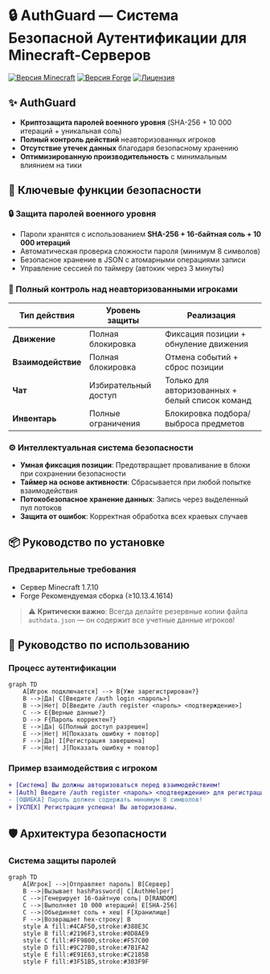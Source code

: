 # 🔒 AuthGuard — Система Безопасной Аутентификации для Minecraft-Серверов

[![Версия Minecraft](https://img.shields.io/badge/Minecraft-1.7.10-brightgreen)](https://minecraft.net)
[![Версия Forge](https://img.shields.io/badge/Forge-Рекомендуемая-brightgreen)](https://files.minecraftforge.net)
[![Лицензия](https://img.shields.io/badge/Лицензия-MIT-blue.svg)](LICENSE)

## ✨ AuthGuard

- **Криптозащита паролей военного уровня** (SHA-256 + 10 000 итераций + уникальная соль)
- **Полный контроль действий** неавторизованных игроков
- **Отсутствие утечек данных** благодаря безопасному хранению
- **Оптимизированную производительность** с минимальным влиянием на тики

## 🔐 Ключевые функции безопасности

### 🔒 Защита паролей военного уровня
- Пароли хранятся с использованием **SHA-256 + 16-байтная соль + 10 000 итераций**
- Автоматическая проверка сложности пароля (минимум 8 символов)
- Безопасное хранение в JSON с атомарными операциями записи
- Управление сессией по таймеру (автокик через 3 минуты)

### 🛑 Полный контроль над неавторизованными игроками
| Тип действия | Уровень защиты | Реализация |
|--------------|----------------|------------|
| **Движение** | Полная блокировка | Фиксация позиции + обнуление движения |
| **Взаимодействие** | Полная блокировка | Отмена событий + сброс позиции |
| **Чат** | Избирательный доступ | Только для авторизованных + белый список команд |
| **Инвентарь** | Полные ограничения | Блокировка подбора/выброса предметов |

### ⚙️ Интеллектуальная система безопасности
- **Умная фиксация позиции**: Предотвращает проваливание в блоки при сохранении безопасности
- **Таймер на основе активности**: Сбрасывается при любой попытке взаимодействия
- **Потокобезопасное хранение данных**: Запись через выделенный пул потоков
- **Защита от ошибок**: Корректная обработка всех краевых случаев

## 📦 Руководство по установке

### Предварительные требования
- Сервер Minecraft 1.7.10
- Forge Рекомендуемая сборка (≥10.13.4.1614)

> ⚠️ **Критически важно**: Всегда делайте резервные копии файла `authdata.json` — он содержит все учетные данные игроков!

## 🧪 Руководство по использованию

### Процесс аутентификации
```mermaid
graph TD
    A[Игрок подключается] --> B{Уже зарегистрирован?}
    B -->|Да| C[Введите /auth login <пароль>]
    B -->|Нет| D[Введите /auth register <пароль> <подтверждение>]
    C --> E{Верные данные?}
    D --> F{Пароль корректен?}
    E -->|Да| G[Полный доступ разрешен]
    E -->|Нет| H[Показать ошибку + повтор]
    F -->|Да| I[Регистрация завершена]
    F -->|Нет| J[Показать ошибку + повтор]
```
### Пример взаимодействия с игроком
```diff
+ [Система] Вы должны авторизоваться перед взаимодействием!
+ [Auth] Введите /auth register <пароль> <подтверждение> для регистрации
- [ОШИБКА] Пароль должен содержать минимум 8 символов!
+ [УСПЕХ] Регистрация успешна! Вы авторизованы.
```
## 🛡️ Архитектура безопасности

### Система защиты паролей
```mermaid
graph TD
    A[Игрок] -->|Отправляет пароль| B[Сервер]
    B -->|Вызывает hashPassword| C[AuthHelper]
    C -->|Генерирует 16-байтную соль| D[RANDOM]
    C -->|Выполняет 10 000 итераций| E[SHA-256]
    C -->|Объединяет соль + хеш| F[Хранилище]
    F -->|Возвращает hex-строку| B
    style A fill:#4CAF50,stroke:#388E3C
    style B fill:#2196F3,stroke:#0D8AE9
    style C fill:#FF9800,stroke:#F57C00
    style D fill:#9C27B0,stroke:#7B1FA2
    style E fill:#E91E63,stroke:#C2185B
    style F fill:#3F51B5,stroke:#303F9F
